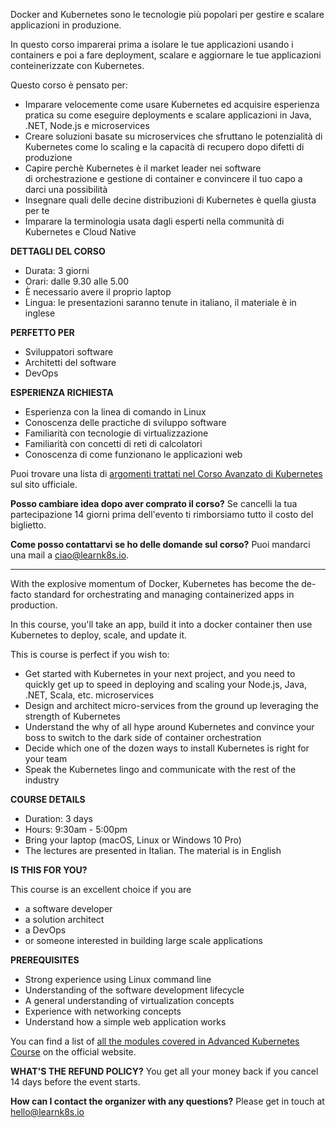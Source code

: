 Docker and Kubernetes sono le tecnologie più popolari per gestire e scalare applicazioni in produzione.

In questo corso imparerai prima a isolare le tue applicazioni usando i containers e poi a fare deployment, scalare e aggiornare le tue applicazioni conteinerizzate con Kubernetes.

Questo corso è pensato per:

- Imparare velocemente come usare Kubernetes ed acquisire esperienza pratica su come eseguire deployments e scalare applicazioni in Java, .NET, Node.js e microservices
- Creare soluzioni basate su microservices che sfruttano le potenzialità di Kubernetes come lo scaling e la capacità di recupero dopo difetti di produzione
- Capire perchè Kubernetes è il market leader nei software di orchestrazione e gestione di container e convincere il tuo capo a darci una possibilità
- Insegnare quali delle decine distribuzioni di Kubernetes è quella giusta per te
- Imparare la terminologia usata dagli esperti nella communità di Kubernetes e Cloud Native

**DETTAGLI DEL CORSO**

- Durata: 3 giorni
- Orari: dalle 9.30 alle 5.00
- È necessario avere il proprio laptop
- Lingua: le presentazioni saranno tenute in italiano, il materiale è in inglese

**PERFETTO PER**

- Sviluppatori software
- Architetti del software
- DevOps

**ESPERIENZA RICHIESTA**

- Esperienza con la linea di comando in Linux
- Conoscenza delle practiche di sviluppo software
- Familiarità con tecnologie di virtualizzazione
- Familiarità con concetti di reti di calcolatori
- Conoscenza di come funzionano le applicazioni web

Puoi trovare una lista di [argomenti trattati nel Corso Avanzato di Kubernetes](https://learnk8s.io/training) sul sito ufficiale.

**Posso cambiare idea dopo aver comprato il corso?**
Se cancelli la tua partecipazione 14 giorni prima dell'evento ti rimborsiamo tutto il costo del biglietto.

**Come posso contattarvi se ho delle domande sul corso?**
Puoi mandarci una mail a [ciao@learnk8s.io](mailto:ciao@learnk8s.io).

* * *

With the explosive momentum of Docker, Kubernetes has become the de-facto standard for orchestrating and managing containerized apps in production.

In this course, you'll take an app, build it into a docker container then use Kubernetes to deploy, scale, and update it.

This is course is perfect if you wish to:

- Get started with Kubernetes in your next project, and you need to quickly get up to speed in deploying and scaling your Node.js, Java, .NET, Scala, etc. microservices
- Design and architect micro-services from the ground up leveraging the strength of Kubernetes
- Understand the why of all hype around Kubernetes and convince your boss to switch to the dark side of container orchestration
- Decide which one of the dozen ways to install Kubernetes is right for your team
- Speak the Kubernetes lingo and communicate with the rest of the industry

**COURSE DETAILS**

- Duration: 3 days
- Hours: 9:30am - 5:00pm
- Bring your laptop (macOS, Linux or Windows 10 Pro)
- The lectures are presented in Italian. The material is in English

**IS THIS FOR YOU?**

This course is an excellent choice if you are

- a software developer
- a solution architect
- a DevOps
- or someone interested in building large scale applications

**PREREQUISITES**

- Strong experience using Linux command line
- Understanding of the software development lifecycle
- A general understanding of virtualization concepts
- Experience with networking concepts
- Understand how a simple web application works

You can find a list of [all the modules covered in Advanced Kubernetes Course](https://learnk8s.io/training) on the official website.

**WHAT'S THE REFUND POLICY?**
You get all your money back if you cancel 14 days before the event starts.

**How can I contact the organizer with any questions?**
Please get in touch at [hello@learnk8s.io](mailto:hello@learnk8s.io)
